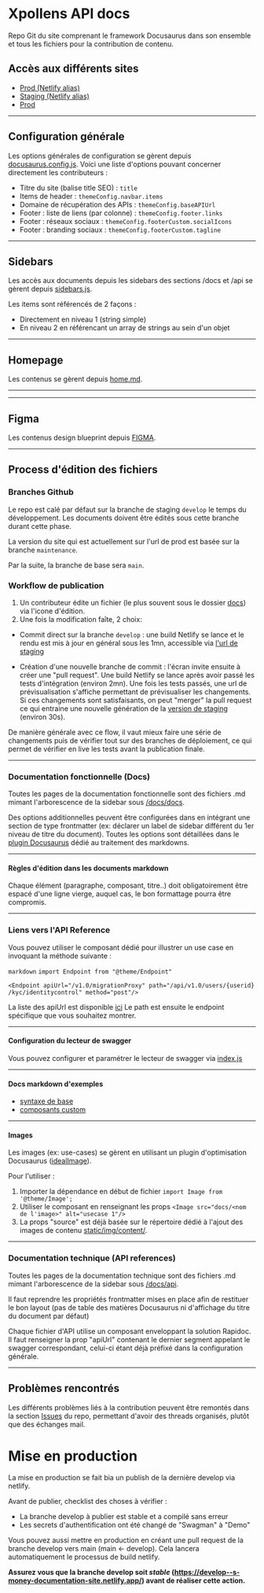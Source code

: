 # Xpollens API docs

Repo Git du site comprenant le framework Docusaurus dans son ensemble et tous les fichiers pour la contribution de contenu.

## Accès aux différents sites

- [Prod (Netlify alias)](https://s-money-documentation-site.netlify.app/)
- [Staging (Netlify alias)](https://develop--s-money-documentation-site.netlify.app/)
- [Prod](https://xpollens.com/docs)

---

## Configuration générale

Les options générales de configuration se gèrent depuis [docusaurus.config.js](docusaurus.config.js). Voici une liste d'options pouvant concerner directement les contributeurs :

- Titre du site (balise title SEO) : `title`
- Items de header : `themeConfig.navbar.items`
- Domaine de récupération des APIs : `themeConfig.baseAPIUrl`
- Footer : liste de liens (par colonne) : `themeConfig.footer.links`
- Footer : réseaux sociaux : `themeConfig.footerCustom.socialIcons`
- Footer : branding sociaux : `themeConfig.footerCustom.tagline`

---

## Sidebars

Les accès aux documents depuis les sidebars des sections /docs et /api se gèrent depuis [sidebars.js](sidebars.js).

Les items sont référencés de 2 façons :

- Directement en niveau 1 (string simple)
- En niveau 2 en référencant un array de strings au sein d'un objet

---

## Homepage

Les contenus se gèrent depuis [home.md](docs/docs/home.md).

---

---

## Figma

Les contenus design blueprint depuis [FIGMA](https://www.figma.com/file/C5NXBGVefMFFBNIIkCIDRb/S-money-useCases-05?node-id=243%3A1).

---

## Process d'édition des fichiers

### Branches Github

Le repo est calé par défaut sur la branche de staging `develop` le temps du développement. Les documents doivent être édités sous cette branche durant cette phase.

La version du site qui est actuellement sur l'url de prod est basée sur la branche `maintenance`.

Par la suite, la branche de base sera `main`.

### Workflow de publication

1. Un contributeur édite un fichier (le plus souvent sous le dossier [docs](/docs)) via l'icone d'édition.
2. Une fois la modification faîte, 2 choix:

- Commit direct sur la branche `develop` : une build Netlify se lance et le rendu est mis à jour en général sous les 1mn, accessible via [l'url de staging](https://develop--s-money-documentation-site.netlify.app/)

- Création d'une nouvelle branche de commit : l'écran invite ensuite à créer une "pull request". Une build Netlify se lance après avoir passé les tests d'intégration (environ 2mn). Une fois les tests passés, une url de prévisualisation s'affiche permettant de prévisualiser les changements. Si ces changements sont satisfaisants, on peut "merger" la pull request ce qui entraine une nouvelle génération de la [version de staging](https://develop--s-money-documentation-site.netlify.app/) (environ 30s).

De manière générale avec ce flow, il vaut mieux faire une série de changements puis de vérifier tout sur des branches de déploiement, ce qui permet de vérifier en live les tests avant la publication finale.

---

### Documentation fonctionnelle (Docs)

Toutes les pages de la documentation fonctionnelle sont des fichiers .md mimant l'arborescence de la sidebar sous [/docs/docs](/docs/docs).

Des options additionnelles peuvent être configurées dans en intégrant une section de type frontmatter (ex: déclarer un label de sidebar différent du 1er niveau de titre du document). Toutes les options sont détaillées dans le [plugin Docusaurus](https://docusaurus.io/docs/2.0.0-beta.3/api/plugins/@docusaurus/plugin-content-docs) dédié au traitement des markdowns.

---

#### Règles d'édition dans les documents markdown

Chaque élément (paragraphe, composant, titre..) doit obligatoirement être espacé d'une ligne vierge, auquel cas, le bon formattage pourra être compromis.

---

### Liens vers l'API Reference

Vous pouvez utiliser le composant dédié pour illustrer un use case en invoquant la méthode suivante : 

`markdown`
`import Endpoint from "@theme/Endpoint"`

`<Endpoint apiUrl="/v1.0/migrationProxy" path="/api​/v1.0​/users​/{userid}​/kyc​/identitycontrol" method="post"/>`

La liste des apiUrl est disponible [ici](/docs/api/0EndpointNames.txt)
Le path est ensuite le endpoint spécifique que vous souhaitez montrer.

---

#### Configuration du lecteur de swagger

Vous pouvez configurer et paramétrer le lecteur de swagger via [index.js](/src/theme/Rapidoc/index.js)

---

#### Docs markdown d'exemples

- [syntaxe de base](docs/docs/examples/basics.md)
- [composants custom](docs/docs/examples/custom-components.md)

---

#### Images

Les images (ex: use-cases) se gèrent en utilisant un plugin d'optimisation Docusaurus ([idealImage](https://docusaurus.io/docs/2.0.0-beta.3/api/plugins/@docusaurus/plugin-ideal-image)).

Pour l'utiliser :

1. Importer la dépendance en début de fichier `import Image from '@theme/Image';`
2. Utiliser le composant en renseignant les props `<Image src="docs/<nom de l'image>" alt="usecase 1"/>`
3. La props "source" est déjà basée sur le répertoire dédié à l'ajout des images de contenu [static/img/content/](static/img/content).

---

### Documentation technique (API references)

Toutes les pages de la documentation technique sont des fichiers .md mimant l'arborescence de la sidebar sous [/docs/api](/docs/api).

Il faut reprendre les propriétés frontmatter mises en place afin de restituer le bon layout (pas de table des matières Docusaurus ni d'affichage du titre du document par défaut)

Chaque fichier d'API utilise un composant enveloppant la solution Rapidoc. Il faut renseigner la prop "apiUrl" contenant le dernier segment appelant le swagger correspondant, celui-ci étant déjà préfixé dans la configuration générale.

---

## Problèmes rencontrés

Les différents problèmes liés à la contribution peuvent être remontés dans la section [Issues](https://github.com/pomme-clic/s-money-documentation/issues) du repo, permettant d'avoir des threads organisés, plutôt que des échanges mail.


# Mise en production
La mise en production se fait bia un publish de la dernière develop via netlify.

Avant de publier, checklist des choses à vérifier : 
- La branche develop à publier est stable et a compilé sans erreur
- Les secrets d'authentification ont été changé de "Swagman" à "Demo"

Vous pouvez aussi mettre en production en créant une pull request de la branche develop vers main (main <- develop). Cela lancera automatiquement le processus de build netlify.

**Assurez vous que la branche develop soit _stable_ (https://develop--s-money-documentation-site.netlify.app/) avant de réaliser cette action.**
